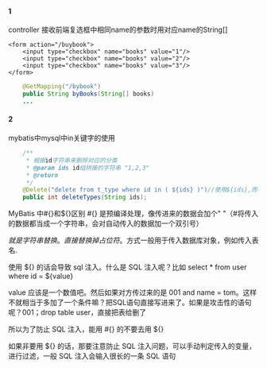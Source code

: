 #### 1
controller 接收前端复选框中相同name的参数时用对应name的String[]
```
<form action="/buybook">
    <input type="checkbox" name="books" value="1"/>
    <input type="checkbox" name="books" value="2"/>
    <input type="checkbox" name="books" value="3"/>
</form>
```
```java
    @GetMapping("/bybook")
    public String byBooks(String[] books)
    ...
```
#### 2
mybatis中mysql中in关键字的使用

```java
    /**
     * 根据id字符串来删除对应的分类
     * @param ids id组拼接的字符串 "1,2,3"
     * @return
     */
    @Delete("delete from t_type where id in ( ${ids} )")//使用${ids},而不使用#{ids}
    public int deleteTypes(String ids);
```

MyBatis 中#{}和${}区别
#{} 是预编译处理，像传进来的数据会加个" "（#将传入的数据都当成一个字符串，会对自动传入的数据加一个双引号）

${} 就是字符串替换。直接替换掉占位符。$方式一般用于传入数据库对象，例如传入表名.

使用 ${} 的话会导致 sql 注入。什么是 SQL 注入呢？比如 select * from user where id = ${value}

value 应该是一个数值吧。然后如果对方传过来的是 001  and name = tom。这样不就相当于多加了一个条件嘛？把SQL语句直接写进来了。如果是攻击性的语句呢？001；drop table user，直接把表给删了

所以为了防止 SQL 注入，能用 #{} 的不要去用 ${}

如果非要用 ${} 的话，那要注意防止 SQL 注入问题，可以手动判定传入的变量，进行过滤，一般 SQL 注入会输入很长的一条 SQL 语句